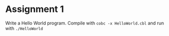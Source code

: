 # Assignment 1

Write a Hello World program. Compile with ``cobc -x HelloWorld.cbl`` and run with ``./HelloWorld``
